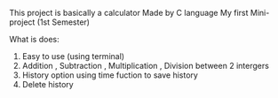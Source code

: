 This project is basically a calculator Made by C language
My first Mini-project (1st Semester) 

What is does:
1. Easy to use (using terminal)
2. Addition , Subtraction , Multiplication , Division between 2 intergers
3. History option using time fuction to save history
4. Delete history



